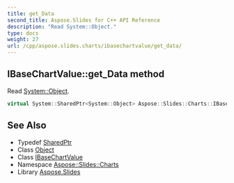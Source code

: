 ```yaml
---
title: get_Data
second_title: Aspose.Slides for C++ API Reference
description: "Read System::Object."
type: docs
weight: 27
url: /cpp/aspose.slides.charts/ibasechartvalue/get_data/
---
```

## IBaseChartValue::get_Data method


Read [System::Object](../../../system/object/).

```cpp
virtual System::SharedPtr<System::Object> Aspose::Slides::Charts::IBaseChartValue::get_Data()=0
```

## See Also

* Typedef [SharedPtr](../../../system/sharedptr/)
* Class [Object](../../../system/object/)
* Class [IBaseChartValue](../)
* Namespace [Aspose::Slides::Charts](../../)
* Library [Aspose.Slides](../../../)
